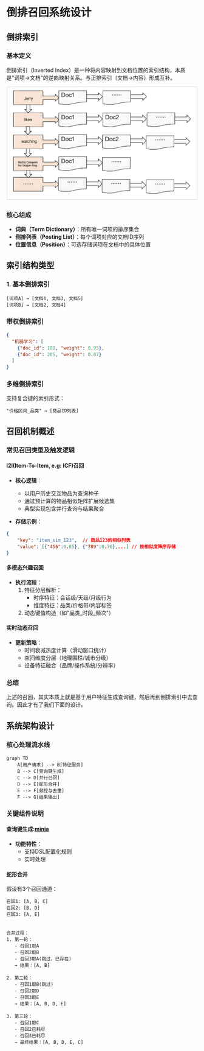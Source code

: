# 倒排召回系统设计

## 倒排索引

### 基本定义
倒排索引（Inverted Index）是一种将内容映射到文档位置的索引结构，本质是"词项→文档"的逆向映射关系。与正排索引（文档→内容）形成互补。

<center>
<img src="../static/images/Inverted-Index.jpg" width="522">
</center>

### 核心组成
- **词典（Term Dictionary）**：所有唯一词项的排序集合
- **倒排列表（Posting List）**：每个词项对应的文档ID序列
- **位置信息（Position）**：可选存储词项在文档中的具体位置



## 索引结构类型

### 1. 基本倒排索引
```text
[词项A] → [文档1, 文档3, 文档5]
[词项B] → [文档2, 文档4]
```

### 带权倒排索引
```json
{
  "机器学习": [
    {"doc_id": 101, "weight": 0.95},
    {"doc_id": 205, "weight": 0.87}
  ]
}
```

### 多维倒排索引
支持复合键的索引形式：
```text
"价格区间_品类" → [商品ID列表]
```

## 召回机制概述

### 常见召回类型及触发逻辑

#### I2I(Item-To-Item, e.g: ICF)召回
- **核心逻辑**：
  - 以用户历史交互物品为查询种子
  - 通过预计算的物品相似矩阵扩展候选集
  - 典型实现包含并行查询与结果聚合

- **存储示例**：
```json
{
    "key": "item_sim_123",  // 商品123的相似列表
    "value": [{"456":0.85}, {"789":0.76},...] // 按相似度降序存储
}

```

#### 多模态兴趣召回
- **执行流程**：
  1. 特征分层解析：
     - 时序特征：会话级/天级/月级行为
     - 维度特征：品类/价格带/内容标签
  2. 动态键值构造（如"品类_时段_频次"）

#### 实时动态召回
- **更新策略**：
  - 时间衰减热度计算（滑动窗口统计）
  - 空间维度分层（地理围栏/城市分级）
  - 设备特征融合（品牌/操作系统/分辨率）

### 总结
上述的召回，其实本质上就是基于用户特征生成查询键，然后再到倒排索引中去查询。因此才有了我们下面的设计。

## 系统架构设计

### 核心处理流水线
```mermaid
graph TD
    A[用户请求] --> B[特征服务]
    B --> C[查询键生成]
    C --> D[并行召回]
    D --> E[蛇形合并]
    E --> F[频控与去重]
    F --> G[结果输出]
```

### 关键组件说明

#### 查询键生成:[minia](https://github.com/uopensail/minia) 
- **功能特性**：
  - 支持DSL配置化规则
  - 实时处理


#### 蛇形合并

假设有3个召回通道：
```text
召回1: [A, B, C]
召回2: [B, D]
召回3: [A, E]


合并过程：
1. 第一轮：
   - 召回1取A
   - 召回2取B 
   - 召回3取A(跳过，已存在)
   → 结果：[A, B]

2. 第二轮：
   - 召回1取B(跳过)
   - 召回2取D
   - 召回3取E
   → 结果：[A, B, D, E]

3. 第三轮：
   - 召回1取C
   - 召回2已耗尽
   - 召回3已耗尽
   → 最终结果：[A, B, D, E, C]

```


